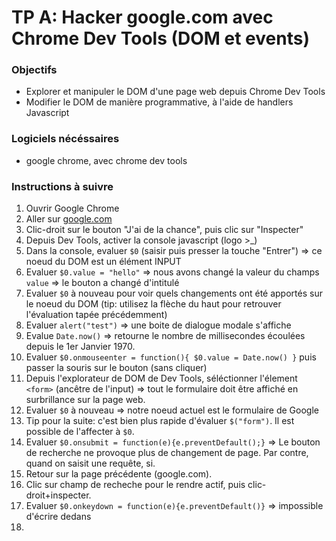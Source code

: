 # TP A: Hacker google.com avec Chrome Dev Tools (DOM et events)

### Objectifs

- Explorer et manipuler le DOM d'une page web depuis Chrome Dev Tools
- Modifier le DOM de manière programmative, à l'aide de handlers Javascript

### Logiciels nécéssaires

- google chrome, avec chrome dev tools

### Instructions à suivre

1. Ouvrir Google Chrome
2. Aller sur [google.com](http://google.com)
3. Clic-droit sur le bouton "J'ai de la chance", puis clic sur "Inspecter"
4. Depuis Dev Tools, activer la console javascript (logo >_)
5. Dans la console, evaluer `$0` (saisir puis presser la touche "Entrer") => ce noeud du DOM est un élément INPUT
6. Evaluer `$0.value = "hello"` => nous avons changé la valeur du champs `value` => le bouton a changé d'intitulé
7. Evaluer `$0` à nouveau pour voir quels changements ont été apportés sur le noeud du DOM (tip: utilisez la flèche du haut pour retrouver l'évaluation tapée précédemment)
8. Evaluer `alert("test")` => une boite de dialogue modale s'affiche
9. Evalue `Date.now()` => retourne le nombre de millisecondes écoulées depuis le 1er Janvier 1970.
10. Evaluer `$0.onmouseenter = function(){ $0.value = Date.now() }` puis passer la souris sur le bouton (sans cliquer)
11. Depuis l'explorateur de DOM de Dev Tools, séléctionner l'élement `<form>` (ancêtre de l'input) => tout le formulaire doit être affiché en surbrillance sur la page web.
12. Evaluer `$0` à nouveau => notre noeud actuel est le formulaire de Google
13. Tip pour la suite: c'est bien plus rapide d'évaluer `$("form")`. Il est possible de l'affecter à `$0`.
14. Evaluer `$0.onsubmit = function(e){e.preventDefault();}` => Le bouton de recherche ne provoque plus de changement de page. Par contre, quand on saisit une requête, si.
15. Retour sur la page précédente (google.com).
16. Clic sur champ de recheche pour le rendre actif, puis clic-droit+inspecter.
17. Evaluer `$0.onkeydown = function(e){e.preventDefault()}` => impossible d'écrire dedans
18. 
